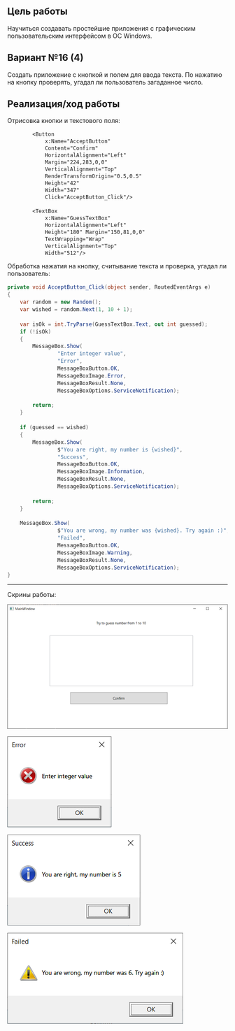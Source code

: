 ## Цель работы ##
Научиться создавать простейшие приложения с графическим пользовательским интерфейсом в ОС Windows.
## Вариант №16 (4) ##
Создать приложение с кнопкой и полем для ввода текста. По нажатию на кнопку проверять, угадал ли пользователь загаданное число.
## Реализация/ход работы ##

Отрисовка кнопки и текстового поля:
```XAML
        <Button 
            x:Name="AcceptButton" 
            Content="Confirm" 
            HorizontalAlignment="Left" 
            Margin="224,283,0,0" 
            VerticalAlignment="Top" 
            RenderTransformOrigin="0.5,0.5" 
            Height="42" 
            Width="347" 
            Click="AcceptButton_Click"/>
        
        <TextBox 
            x:Name="GuessTextBox" 
            HorizontalAlignment="Left" 
            Height="180" Margin="150,81,0,0" 
            TextWrapping="Wrap" 
            VerticalAlignment="Top" 
            Width="512"/>
```
Обработка нажатия на кнопку, считывание текста и проверка, угадал ли пользователь:
```C#
private void AcceptButton_Click(object sender, RoutedEventArgs e)
{
    var random = new Random();
    var wished = random.Next(1, 10 + 1);

    var isOk = int.TryParse(GuessTextBox.Text, out int guessed);
    if (!isOk)
    {
        MessageBox.Show(
                "Enter integer value",
                "Error",
                MessageBoxButton.OK,
                MessageBoxImage.Error,
                MessageBoxResult.None,
                MessageBoxOptions.ServiceNotification);

        return;
    }

    if (guessed == wished)
    {
        MessageBox.Show(
                $"You are right, my number is {wished}",
                "Success",
                MessageBoxButton.OK,
                MessageBoxImage.Information,
                MessageBoxResult.None,
                MessageBoxOptions.ServiceNotification);

        return;
    }

    MessageBox.Show(
                $"You are wrong, my number was {wished}. Try again :)",
                "Failed",
                MessageBoxButton.OK,
                MessageBoxImage.Warning,
                MessageBoxResult.None,
                MessageBoxOptions.ServiceNotification);
}
```

---

Скрины работы:

![Main window](images/MainWindow.png "Main window") 

![Error dialog](images/Error.png "Error dialog") 

![Win dialog](images/Success.png "Success dialog") 

![Lose dialog](images/Fail.png "Lose dialog") 